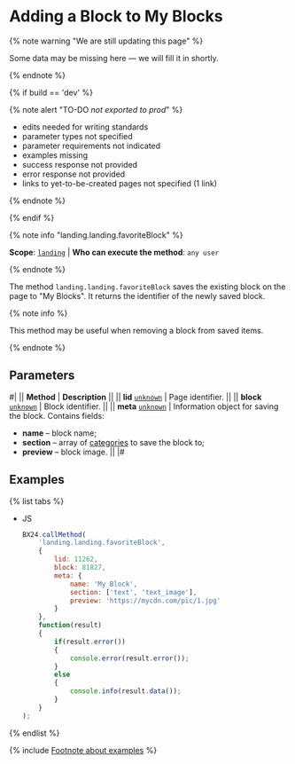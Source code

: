 # Adding a Block to My Blocks

{% note warning "We are still updating this page" %}

Some data may be missing here — we will fill it in shortly.

{% endnote %}

{% if build == 'dev' %}

{% note alert "TO-DO _not exported to prod_" %}

- edits needed for writing standards
- parameter types not specified
- parameter requirements not indicated
- examples missing
- success response not provided
- error response not provided
- links to yet-to-be-created pages not specified (1 link)

{% endnote %}

{% endif %}

{% note info "landing.landing.favoriteBlock" %}

**Scope**: [`landing`](../../../scopes/permissions.md) | **Who can execute the method**: `any user`

{% endnote %}

The method `landing.landing.favoriteBlock` saves the existing block on the page to "My Blocks". It returns the identifier of the newly saved block.

{% note info %}

This method may be useful when removing a block from saved items.

{% endnote %}

## Parameters

#|
|| **Method** | **Description** ||
|| **lid**
[`unknown`](../../../data-types.md) | Page identifier. ||
|| **block**
[`unknown`](../../../data-types.md) | Block identifier. ||
|| **meta**
[`unknown`](../../../data-types.md) | Information object for saving the block. Contains fields:
- **name** – block name;
- **section** – array of [categories](../../block/manifest.md) to save the block to;
- **preview** – block image. ||
|#

## Examples

{% list tabs %}

- JS

    ```js
    BX24.callMethod(
        'landing.landing.favoriteBlock',
        {
            lid: 11262,
            block: 81827,
            meta: {
                name: 'My Block',
                section: ['text', 'text_image'],
                preview: 'https://mycdn.com/pic/1.jpg'
            }
        },
        function(result)
        {
            if(result.error())
            {
                console.error(result.error());
            }
            else
            {
                console.info(result.data());
            }
        }
    );
    ```

{% endlist %}

{% include [Footnote about examples](../../../../_includes/examples.md) %}